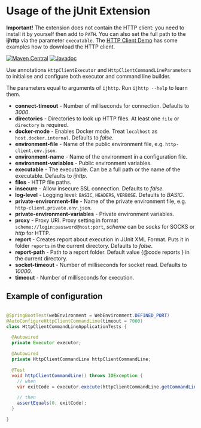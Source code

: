 # Usage of the jUnit Extension

**Important!** The extension does not contain the HTTP client:
you need to install it by yourself then add to `PATH`.
You can also set the full path to the **ijhttp**
via the parameter `executable`.
The [HTTP Client Demo][demo] has some examples how to download
the HTTP client.

[![Maven Central](https://img.shields.io/maven-central/v/uk.bot-by.ijhttp-tools/ijhttp-junit-extension)](https://search.maven.org/artifact/uk.bot-by.ijhttp-tools/ijhttp-junit-extension)
[![Javadoc](https://javadoc.io/badge2/uk.bot-by.ijhttp-tools/ijhttp-junit-extension/javadoc.svg)](https://javadoc.io/doc/uk.bot-by.ijhttp-tools/ijhttp-junit-extension)

Use annotations `HttpClientExecutor` and `HttpClientCommandLineParameters`
to initialise and configure both executor and command line builder.

The parameters equal to arguments of `ijhttp`. Run `ijhttp --help` to learn them.

- **connect-timeout** - Number of milliseconds for connection.
  Defaults to _3000_.
- **directories** - Directories to look up HTTP files.
  At least one `file` or `directory` is required.
- **docker-mode** - Enables Docker mode.
  Treat `localhost` as `host.docker.internal`.
  Defaults to _false_.
- **environment-file** - Name of the public environment file,
  e.g. `http-client.env.json`.
- **environment-name** - Name of the environment in a configuration file.
- **environment-variables** - Public environment variables.
- **executable** - The executable.
  Can be a full path or the name of the executable.
  Defaults to _ijhttp_.
- **files** - HTTP file paths.
- **insecure** - Allow insecure SSL connection.
  Defaults to _false_.
- **log-level** - Logging level: `BASIC`, `HEADERS`, `VERBOSE`.
  Defaults to _BASIC_.
- **private-environment-file** - Name of the private environment file,
  e.g. `http-client.private.env.json`.
- **private-environment-variables** - Private environment variables.
- **proxy** - Proxy URI.
  Proxy setting in format `scheme://login:password@host:port`,
  _scheme_ can be _socks_ for SOCKS or _http_ for HTTP.
- **report** - Creates report about execution in JUnit XML Format.
  Puts it in folder `reports` in the current directory.
  Defaults to _false_.
- **report-path** - Path to a report folder.
  Default value {@code reports } in the current directory.
- **socket-timeout** - Number of milliseconds for socket read.
  Defaults to _10000_.
- **timeout** - Number of milliseconds for execution.

## Example of configuration

```java

@SpringBootTest(webEnvironment = WebEnvironment.DEFINED_PORT)
@AutoConfigureHttpClientCommandLine(timeout = 7000)
class HttpClientCommandLineApplicationTests {

  @Autowired
  private Executor executor;

  @Autowired
  private HttpClientCommandLine httpClientCommandLine;

  @Test
  void httpClientCommandLine() throws IOException {
    // when
    var exitCode = executor.execute(httpClientCommandLine.getCommandLine());

    // then
    assertEquals(0, exitCode);
  }

}
```

[demo]: https://gitlab.com/vitalijr2/ijhttp-demo
